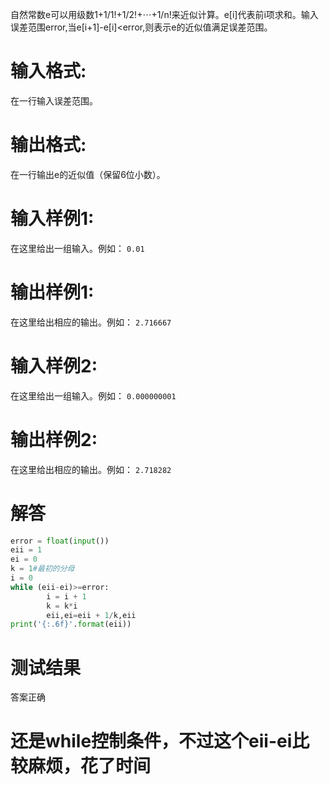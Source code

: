 自然常数e可以用级数1+1/1!+1/2!+⋯+1/n!来近似计算。e[i]代表前i项求和。输入误差范围error,当e[i+1]-e[i]<error,则表示e的近似值满足误差范围。
# 输入格式:
在一行输入误差范围。
# 输出格式:
在一行输出e的近似值（保留6位小数）。
# 输入样例1:
在这里给出一组输入。例如：
`0.01`
# 输出样例1:
在这里给出相应的输出。例如：
`2.716667`
# 输入样例2:
在这里给出一组输入。例如：
`0.000000001`
# 输出样例2:
在这里给出相应的输出。例如：
`2.718282`
# 解答
```python
error = float(input())
eii = 1
ei = 0
k = 1#最初的分母
i = 0
while (eii-ei)>=error:
        i = i + 1
        k = k*i
        eii,ei=eii + 1/k,eii
print('{:.6f}'.format(eii))                
```
# 测试结果
答案正确
# 还是while控制条件，不过这个eii-ei比较麻烦，花了时间
